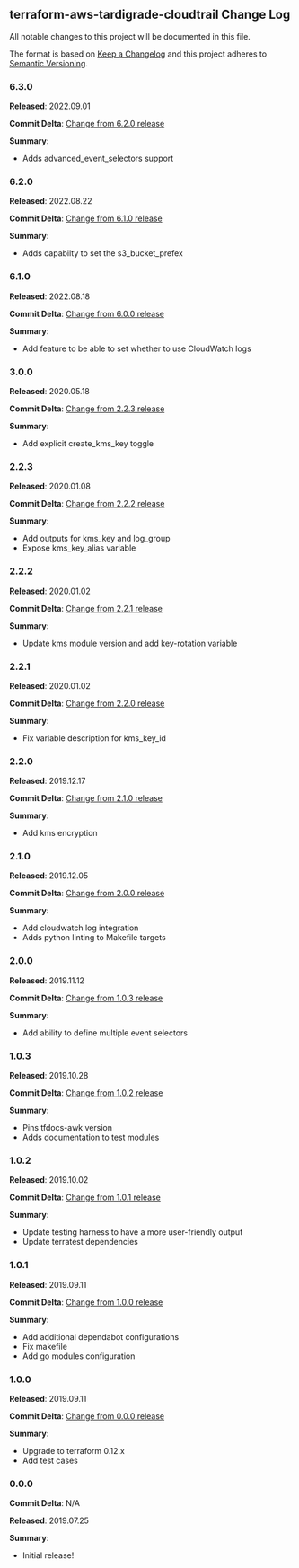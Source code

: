 ## terraform-aws-tardigrade-cloudtrail Change Log

All notable changes to this project will be documented in this file.

The format is based on [Keep a Changelog](http://keepachangelog.com/) and this project adheres to [Semantic Versioning](http://semver.org/).

### 6.3.0

**Released**: 2022.09.01

**Commit Delta**: [Change from 6.2.0 release](https://github.com/plus3it/terraform-aws-tardigrade-cloudtrail/compare/6.2.0...6.3.0)

**Summary**:

*   Adds advanced_event_selectors support

### 6.2.0

**Released**: 2022.08.22

**Commit Delta**: [Change from 6.1.0 release](https://github.com/plus3it/terraform-aws-tardigrade-cloudtrail/compare/6.1.0...6.2.0)

**Summary**:

*   Adds capabilty to set the s3_bucket_prefex

### 6.1.0

**Released**: 2022.08.18

**Commit Delta**: [Change from 6.0.0 release](https://github.com/plus3it/terraform-aws-tardigrade-cloudtrail/compare/6.0.0...6.1.0)

**Summary**:

*   Add feature to be able to set whether to use CloudWatch logs

### 3.0.0

**Released**: 2020.05.18

**Commit Delta**: [Change from 2.2.3 release](https://github.com/plus3it/terraform-aws-tardigrade-cloudtrail/compare/2.2.3...3.0.0)

**Summary**:

*   Add explicit create_kms_key toggle

### 2.2.3

**Released**: 2020.01.08

**Commit Delta**: [Change from 2.2.2 release](https://github.com/plus3it/terraform-aws-tardigrade-cloudtrail/compare/2.2.2...2.2.3)

**Summary**:

*   Add outputs for kms_key and log_group
*   Expose kms_key_alias variable

### 2.2.2

**Released**: 2020.01.02

**Commit Delta**: [Change from 2.2.1 release](https://github.com/plus3it/terraform-aws-tardigrade-cloudtrail/compare/2.2.1...2.2.2)

**Summary**:

*   Update kms module version and add key-rotation variable

### 2.2.1

**Released**: 2020.01.02

**Commit Delta**: [Change from 2.2.0 release](https://github.com/plus3it/terraform-aws-tardigrade-cloudtrail/compare/2.2.0...2.2.1)

**Summary**:

*   Fix variable description for kms_key_id

### 2.2.0

**Released**: 2019.12.17

**Commit Delta**: [Change from 2.1.0 release](https://github.com/plus3it/terraform-aws-tardigrade-cloudtrail/compare/2.1.0...2.2.0)

**Summary**:

*   Add kms encryption

### 2.1.0

**Released**: 2019.12.05

**Commit Delta**: [Change from 2.0.0 release](https://github.com/plus3it/terraform-aws-tardigrade-cloudtrail/compare/2.0.0...2.1.0)

**Summary**:

*   Add cloudwatch log integration
*   Adds python linting to Makefile targets

### 2.0.0

**Released**: 2019.11.12

**Commit Delta**: [Change from 1.0.3 release](https://github.com/plus3it/terraform-aws-tardigrade-cloudtrail/compare/1.0.3...2.0.0)

**Summary**:

*   Add ability to define multiple event selectors

### 1.0.3

**Released**: 2019.10.28

**Commit Delta**: [Change from 1.0.2 release](https://github.com/plus3it/terraform-aws-tardigrade-cloudtrail/compare/1.0.2...1.0.3)

**Summary**:

*   Pins tfdocs-awk version
*   Adds documentation to test modules

### 1.0.2

**Released**: 2019.10.02

**Commit Delta**: [Change from 1.0.1 release](https://github.com/plus3it/terraform-aws-tardigrade-cloudtrail/compare/1.0.1...1.0.2)

**Summary**:

*   Update testing harness to have a more user-friendly output
*   Update terratest dependencies

### 1.0.1

**Released**: 2019.09.11

**Commit Delta**: [Change from 1.0.0 release](https://github.com/plus3it/terraform-aws-tardigrade-cloudtrail/compare/1.0.0...1.0.1)

**Summary**:

*   Add additional dependabot configurations
*   Fix makefile
*   Add go modules configuration

### 1.0.0

**Released**: 2019.09.11

**Commit Delta**: [Change from 0.0.0 release](https://github.com/plus3it/terraform-aws-tardigrade-cloudtrail/compare/0.0.0...1.0.0)

**Summary**:

*   Upgrade to terraform 0.12.x
*   Add test cases

### 0.0.0

**Commit Delta**: N/A

**Released**: 2019.07.25

**Summary**:

*   Initial release!
